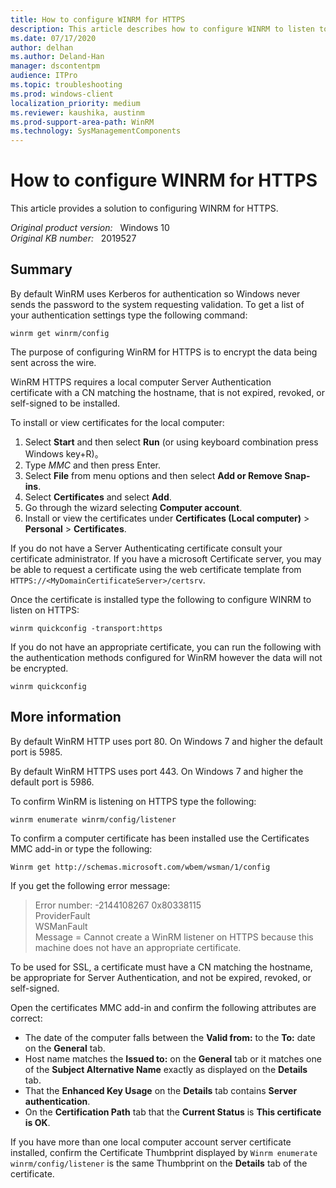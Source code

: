 ```yaml
---
title: How to configure WINRM for HTTPS
description: This article describes how to configure WINRM to listen to HTTPS by loading a certificate and running commands.
ms.date: 07/17/2020
author: delhan
ms.author: Deland-Han
manager: dscontentpm
audience: ITPro
ms.topic: troubleshooting
ms.prod: windows-client
localization_priority: medium
ms.reviewer: kaushika, austinm
ms.prod-support-area-path: WinRM
ms.technology: SysManagementComponents
---
```

# How to configure WINRM for HTTPS

This article provides a solution to configuring WINRM for HTTPS.

_Original product version:_ &nbsp; Windows 10  
_Original KB number:_ &nbsp; 2019527

## Summary

By default WinRM uses Kerberos for authentication so Windows never sends the password to the system requesting validation. To get a list of your authentication settings type the following command:

```console
winrm get winrm/config
```

The purpose of configuring WinRM for HTTPS is to encrypt the data being sent across the wire.

WinRM HTTPS requires a local computer Server Authentication certificate with a CN matching the hostname, that is not expired, revoked, or self-signed to be installed.

To install or view certificates for the local computer:

1. Select **Start** and then select **Run** (or using keyboard combination press Windows key+R)。
2. Type *MMC* and then press Enter.
3. Select **File** from menu options and then select **Add or Remove Snap-ins**.
4. Select **Certificates** and select **Add**.
5. Go through the wizard selecting **Computer account**.
6. Install or view the certificates under **Certificates (Local computer)** > **Personal** > **Certificates**.

If you do not have a Server Authenticating certificate consult your certificate administrator. If you have a microsoft Certificate server, you may be able to request a certificate using the web certificate template from `HTTPS://<MyDomainCertificateServer>/certsrv`.

Once the certificate is installed type the following to configure WINRM to listen on HTTPS:

```console
winrm quickconfig -transport:https
```

If you do not have an appropriate certificate, you can run the following with the authentication methods configured for WinRM however the data will not be encrypted.

```console
winrm quickconfig
```

## More information

By default WinRM HTTP uses port 80. On Windows 7 and higher the default port is 5985.

By default WinRM HTTPS uses port 443. On Windows 7 and higher the default port is 5986.

To confirm WinRM is listening on HTTPS type the following:

```console
winrm enumerate winrm/config/listener
```

To confirm a computer certificate has been installed use the Certificates MMC add-in or type the following:

```console
Winrm get http://schemas.microsoft.com/wbem/wsman/1/config
```

If you get the following error message:  

> Error number: -2144108267 0x80338115  
ProviderFault  
WSManFault  
Message = Cannot create a WinRM listener on HTTPS because this machine does not have an appropriate certificate.

To be used for SSL, a certificate must have a CN matching the hostname, be appropriate for Server Authentication, and not be expired, revoked, or self-signed.

Open the certificates MMC add-in and confirm the following attributes are correct:

- The date of the computer falls between the **Valid from:** to the **To:** date on the **General** tab.
- Host name matches the **Issued to:** on the **General** tab or it matches one of the **Subject Alternative Name** exactly as displayed on the **Details** tab.
- That the **Enhanced Key Usage** on the **Details** tab contains **Server authentication**.
- On the **Certification Path** tab that the **Current Status** is **This certificate is OK**.

If you have more than one local computer account server certificate installed, confirm the Certificate Thumbprint displayed by `Winrm enumerate winrm/config/listener` is the same Thumbprint on the **Details** tab of the certificate.
